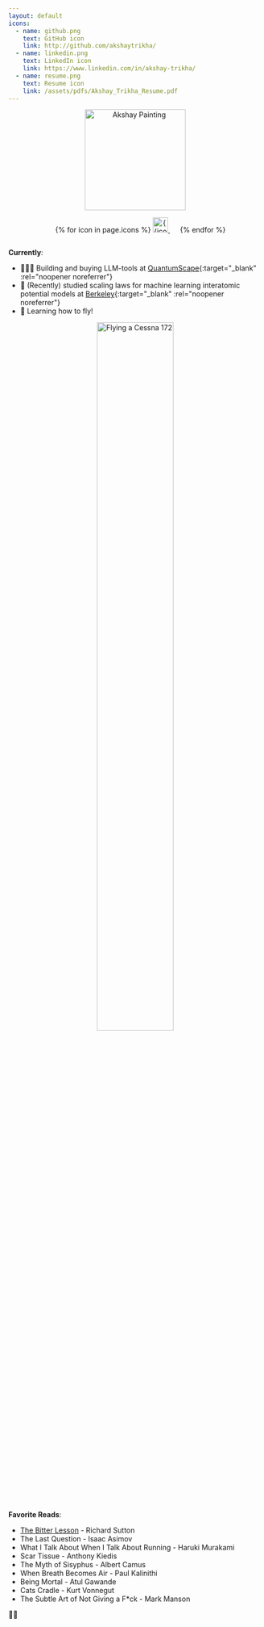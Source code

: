 ```yaml
---
layout: default
icons:
  - name: github.png
    text: GitHub icon
    link: http://github.com/akshaytrikha/
  - name: linkedin.png
    text: LinkedIn icon
    link: https://www.linkedin.com/in/akshay-trikha/
  - name: resume.png
    text: Resume icon
    link: /assets/pdfs/Akshay_Trikha_Resume.pdf
---
```


<!-- Headshot & Contact -->
<div style="display: flex; flex-direction: column;">
    <div style="text-align: center;">
    <img src="{{ site.baseurl }} /assets/painting.png" alt="Akshay Painting" width="200"/>
        <ul style="margin-right: 3px">
            {% for icon in page.icons %}
                <li style="list-style: none; display: inline; margin-right: 20px;">
                    <a href="{{icon.link}}" target="_blank" rel="noopener noreferrer">
                        <img src="{{ site.baseurl }} /assets/icons/{{ icon.name }}" alt={{icon.text}} width="30"/>
                    </a>
                </li>
            {% endfor %}
        </ul>
    </div>
</div>

**Currently**:

- 👨🏾‍💻 Building and buying LLM-tools at [QuantumScape](https://www.quantumscape.com/){:target="\_blank" :rel="noopener noreferrer"}
- 🔋 (Recently) studied scaling laws for machine learning interatomic potential models at [Berkeley](https://mse.berkeley.edu/){:target="\_blank" :rel="noopener noreferrer"}
- 🛫 Learning how to fly!
<figure>
    <div style="text-align: center;">
        <img src="{{site.url}}/assets/ppl.jpeg" alt="Flying a Cessna 172" width="60%" style="border-radius: 12px;"/>
    </div>
</figure>


<!-- TODO: add nbviewer.org for redox flow battery -->

**Favorite Reads**:

- [The Bitter Lesson](https://www.cs.utexas.edu/~eunsol/courses/data/bitter_lesson.pdf) - Richard Sutton
- The Last Question - Isaac Asimov
- What I Talk About When I Talk About Running - Haruki Murakami
- Scar Tissue - Anthony Kiedis
- The Myth of Sisyphus - Albert Camus
- When Breath Becomes Air - Paul Kalinithi
- Being Mortal - Atul Gawande
- Cats Cradle - Kurt Vonnegut
- The Subtle Art of Not Giving a F\*ck - Mark Manson

🤘🏾
